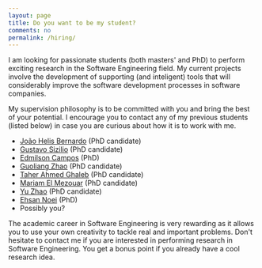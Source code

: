 ```yaml
---
layout: page      
title: Do you want to be my student?
comments: no   
permalink: /hiring/   
---   
```


I am looking for passionate students (both masters' and PhD) to perform
exciting research in the Software Engineering field. My current projects
involve the development of supporting (and inteligent) tools that will considerably
improve the software development processes in software companies. 

My supervision philosophy is to be committed with you and bring the best of
your potential. I encourage you to contact any of my previous students (listed
below) in case you are curious about how it is to work with me. 

* [João Helis Bernardo](https://github.com/joaohelis) (PhD candidate)
* [Gustavo Sizilio](https://github.com/gustavosizilio) (PhD candidate)
* [Edmilson Campos](https://www.researchgate.net/profile/Edmilson_Neto) (PhD)
* [Guoliang Zhao](http://post.queensu.ca/~zouy/people.html) (PhD candidate)
* [Taher Ahmed Ghaleb](https://taher-ghaleb.github.io/) (PhD candidate)
* [Mariam El Mezouar](http://post.queensu.ca/~zouy/people_data.html) (PhD candidate)
* [Yu Zhao](http://post.queensu.ca/~zouy/people_data.html) (PhD candidate)
* [Ehsan Noei](http://noei.net/) (PhD)
* Possibly you?

The academic career in Software Engineering is very rewarding as it allows you
to use your own creativity to tackle real and important problems. Don't hesitate to
contact me if you are interested in performing research in Software Engineering. You
get a bonus point if you already have a cool research idea. 

